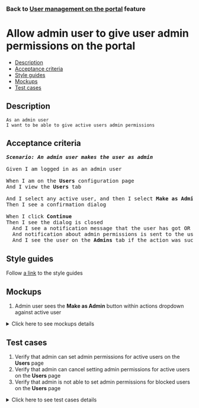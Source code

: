 ### Back to [User management on the portal](../../README.md) feature

# Allow admin user to give user admin permissions on the portal

- [Description](#description)
- [Acceptance criteria](#acceptance-criteria)
- [Style guides](#style-guides)
- [Mockups](#mockups)
- [Test cases](#test-cases)

## Description

    As an admin user
    I want to be able to give active users admin permissions

## Acceptance criteria

<pre>
<b><i>Scenario: An admin user makes the user as admin</i></b>

Given I am logged in as an admin user

When I am on the <b>Users</b> configuration page
And I view the <b>Users</b> tab

And I select any active user, and then I select <b>Make as Admin</b>
Then I see a confirmation dialog

When I click <b>Continue</b>
Then I see the dialog is closed
  And I see a notification message that the user has got OR has not got admin permissions
  And notification about admin permissions is sent to the user’s email
  And I see the user on the <b>Admins</b> tab if the action was successful
</pre>

## Style guides

Follow [a link](https://www.figma.com/proto/0zkkf5WC77OSpvyD6YXpFE/Style-guides?page-id=0%3A1&node-id=19%3A5368&viewport=266%2C48%2C0.54&scaling=min-zoom&starting-point-node-id=19%3A5368) to the style guides

## Mockups

1. Admin user sees the <b>Make as Admin</b> button within actions dropdown against active user

<details>
  <summary>Click here to see mockups details</summary>

**1. Admin user sees the Make as Admin button within actions dropdown against active user:**

![Admin user sees the Make as Admin button within actions dropdown against active user](/sports_hub_portal/desktop_application_features/user_management/images/user_management_page_with_action_dropdown_for_active_user.png)

</details>

## Test cases

1. Verify that admin can set admin permissions for active users on the <b>Users</b> page
2. Verify that admin can cancel setting admin permissions for active users on the <b>Users</b> page
3. Verify that admin is not able to set admin permissions for blocked users on the <b>Users</b> page

<details>
  <summary>Click here to see test cases details</summary>

### **#1. Verify that admin can set admin permissions for active users on the Users page**

|Preconditions|Steps|Expected result
--------------|-----|----------
|- Log in with admin account</br>- Go to the <b>Users</b> configuration page</br>- There is an active user on the <b>Users</b> tab|1) On the right of any active user, select the <b>Make as Admin</b> action</br>2) On the confirmation dialog, click <b>Continue</b></br>3) Log out of admin account</br>4) Log in as the changed user</br>5) Go through admin pages|1) The confirmation dialog appears</br>2) The user is set with admin permissions. Notification about admin permissions is sent to the user’s email</br>4) The user can log in</br>5) The user can see administration part of the application and perform actions there|

### **#2. Verify that admin can cancel setting admin permissions for active users on the Users page**

|Preconditions|Steps|Expected result
--------------|-----|----------
|- Log in with admin account</br>- Go to the <b>Users</b> configuration page</br>- There is an active user on the <b>Users</b> tab|1) On the right of any active user, select the <b>Make as Admin</b> action</br>2) On the confirmation dialog, click <b>Cancel</b></br>3) Log out of admin account</br>4) Log in as the changed user</br>5) Go through site pages|1) The confirmation dialog appears</br>2) The user has only user permissions</br>4) The user can log in</br>5) The user cannot see the administration part of the application|

### **#3. Verify that admin is not able to set admin permissions for blocked users on the Users page**

|Preconditions|Steps|Expected result
--------------|-----|----------
|- Log in with admin account</br>- Go to the <b>Users</b> configuration page</br>- There is a blocked user on the <b>Users</b> tab|1) On the right of any blocked user, click the actions drop-down button group|1) There is no the <b>Make as Admin</b> button|

</details>
